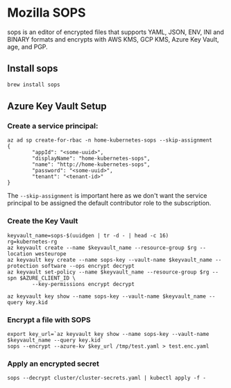 # Mozilla SOPS
sops is an editor of encrypted files that supports YAML, JSON, ENV, INI and BINARY formats and encrypts with AWS KMS, GCP KMS, Azure Key Vault, age, and PGP.

## Install sops
```bash
brew install sops
```

## Azure Key Vault Setup

### Create a service principal:
```
az ad sp create-for-rbac -n home-kubernetes-sops --skip-assignment
{
        "appId": "<some-uuid>",
        "displayName": "home-kubernetes-sops",
        "name": "http://home-kubernetes-sops",
        "password": "<some-uuid>",
        "tenant": "<tenant-id>"
}
```
The `--skip-assignment` is important here as we don't want the service principal to be assigned the default contributor role to the subscription.

### Create the Key Vault
```
keyvault_name=sops-$(uuidgen | tr -d - | head -c 16)
rg=kubernetes-rg
az keyvault create --name $keyvault_name --resource-group $rg --location westeurope
az keyvault key create --name sops-key --vault-name $keyvault_name --protection software --ops encrypt decrypt
az keyvault set-policy --name $keyvault_name --resource-group $rg --spn $AZURE_CLIENT_ID \
        --key-permissions encrypt decrypt

az keyvault key show --name sops-key --vault-name $keyvault_name --query key.kid
```

### Encrypt a file with SOPS
```
export key_url=`az keyvault key show --name sops-key --vault-name $keyvault_name --query key.kid`
sops --encrypt --azure-kv $key_url /tmp/test.yaml > test.enc.yaml
```
### Apply an encrypted secret
```
sops --decrypt cluster/cluster-secrets.yaml | kubectl apply -f -
```
